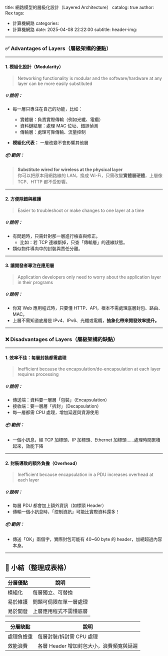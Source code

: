 title: 網路模型的層級化設計（Layered Architecture）
catalog: true
author: Rex
tags:
  - 計算機網路
categories:
  - 計算機網路
date: 2025-04-08 22:22:00
subtitle:
header-img:
---
### ✅ **Advantages of Layers（層級架構的優點）**

---

#### 1. **模組化設計（Modularity）**
> Networking functionality is modular and the software/hardware at any layer can be more easily substituted

##### 💡 說明：
- 每一層只專注在自己的功能，比如：
  - 實體層：負責實際傳輸（例如光纖、電纜）
  - 資料鏈結層：處理 MAC 位址、錯誤偵測
  - 傳輸層：處理可靠傳輸、流量控制

- **模組化代表：** 一層改變不會影響其他層

##### 📦 範例：
> **Substitute wired for wireless at the physical layer**  
你可以把原本用網路線的 LAN，換成 Wi-Fi，只需改變**實體層硬體**，上層像 TCP、HTTP 都不受影響。

---

#### 2. **方便除錯與維護**
> Easier to troubleshoot or make changes to one layer at a time

##### 💡 說明：
- 有問題時，只需針對那一層進行檢查與修正。
  - 比如：若 TCP 連線斷掉，只查「傳輸層」的連線狀態。
- 類似物件導向中的封裝與責任分離。

---

#### 3. **讓開發者專注在應用層**
> Application developers only need to worry about the application layer in their programs

##### 💡 說明：
- 你寫 Web 應用程式時，只要懂 HTTP、API，根本不需處理底層封包、路由、MAC。
- 上層不需知道底層是 IPv4、IPv6、光纖或電纜，**抽象化帶來開發效率提升。**

---

### ❌ **Disadvantages of Layers（層級架構的缺點）**

---

#### 1. **效率不佳：每層封裝都需處理**
> Inefficient because the encapsulation/de-encapsulation at each layer requires processing

##### 💡 說明：
- 傳送端：資料要一層層「包裝」（Encapsulation）
- 接收端：要一層層「拆封」（Decapsulation）
- 每一層都需 CPU 處理，增加延遲與資源使用

##### 📦 範例：
- 一個小訊息，經 TCP 加標頭、IP 加標頭、Ethernet 加標頭……處理時間累積起來，效能下降

---

#### 2. **封裝導致的額外負擔（Overhead）**
> Inefficient because encapsulation in a PDU increases overhead at each layer

##### 💡 說明：
- 每層 PDU 都會加上額外資訊（如標頭 Header）
- 傳輸一個小訊息時，「控制資訊」可能比實際資料還多！

##### 📦 範例：
- 傳送「OK」兩個字，實際封包可能有 40~60 byte 的 header，加總超過內容本身。

---

## 🧠 小結（整理成表格）

| 分層優點 | 說明 |  
|--------|------|
| 模組化 | 每層獨立、可替換 |
| 易於維護 | 問題可侷限在單一層處理 |
| 易於開發 | 上層應用程式不需懂底層 |

| 分層缺點 | 說明 |  
|--------|------|
| 處理負擔重 | 每層封裝/拆封需 CPU 處理 |
| 效能浪費 | 各層 Header 增加封包大小，浪費頻寬與延遲 |